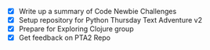 - [X] Write up a summary of Code Newbie Challenges
- [X] Setup repository for Python Thursday Text Adventure v2
- [X] Prepare for Exploring Clojure group
- [X] Get feedback on PTA2 Repo